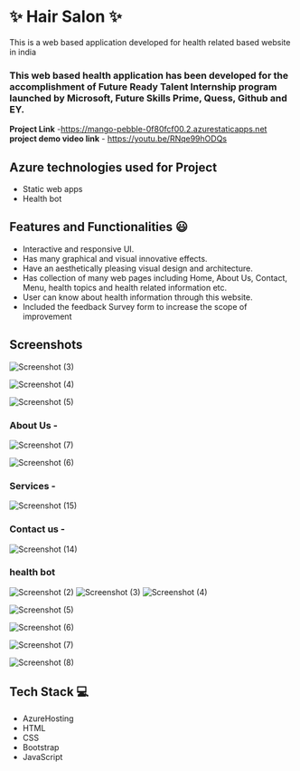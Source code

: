 
# ✨ Hair Salon ✨

This is a web based application developed for health related based website in india

### This web based health application has been developed for the accomplishment of Future Ready Talent Internship program launched by Microsoft, Future Skills Prime, Quess, Github and EY.


**Project Link** -https://mango-pebble-0f80fcf00.2.azurestaticapps.net
**project demo video link** - https://youtu.be/RNqe99hODQs

## Azure technologies used for Project

- Static web apps
- Health bot

## Features and Functionalities 😃

- Interactive and responsive UI.
- Has many graphical and visual innovative effects.
- Have an aesthetically pleasing visual design and architecture.
- Has collection of many web pages including Home, About Us, Contact, Menu, health topics and health related information etc.
- User can know about health information through this website.
- Included the feedback Survey form to increase the scope of improvement 

## Screenshots
![Screenshot (3)](https://user-images.githubusercontent.com/118420582/203723438-4c391e76-90d2-4b11-b689-0cec0f630419.png)


![Screenshot (4)](https://user-images.githubusercontent.com/118420582/203723530-187b41f0-c778-4a9b-8c44-5cf47a610075.png)


   ![Screenshot (5)](https://user-images.githubusercontent.com/118420582/203723587-7123e479-c11f-4b36-a804-f4320402994f.png)


### About Us -

![Screenshot (7)](https://user-images.githubusercontent.com/118420582/203724021-c65e0227-1e5e-4459-9595-6a9f6d2a7fb9.png)

![Screenshot (6)](https://user-images.githubusercontent.com/118420582/203723990-88aaa4f9-1122-402e-b356-ab384f4be145.png)

### Services -


![Screenshot (15)](https://user-images.githubusercontent.com/118420582/203724421-8498961a-1102-4195-bc16-adf32e7092b6.png)

### Contact us -

![Screenshot (14)](https://user-images.githubusercontent.com/118420582/203724341-5b2273b8-572d-458f-88f6-d166f43f0f45.png)


### health bot



![Screenshot (2)](https://user-images.githubusercontent.com/118420582/208026631-b13fc7a2-6e84-4b4a-b50c-6eb5e5cd1c2f.png)
![Screenshot (3)](https://user-images.githubusercontent.com/118420582/208026641-87a88d72-b837-437c-ba8a-12da6d092e84.png)
![Screenshot (4)](https://user-images.githubusercontent.com/118420582/208026656-c03e6cd3-b72a-4edc-8658-386ff907114d.png)


![Screenshot (5)](https://user-images.githubusercontent.com/118420582/208026738-1226cb3a-59ec-44df-8b7e-ffce32d4a0ea.png)


![Screenshot (6)](https://user-images.githubusercontent.com/118420582/208026751-7029d1b6-9ce4-4834-bd21-31c3b4a0b70d.png)

![Screenshot (7)](https://user-images.githubusercontent.com/118420582/208026769-721e4d8d-2608-418d-a855-644f5146d5b1.png)


![Screenshot (8)](https://user-images.githubusercontent.com/118420582/208026775-b285fe4e-2248-4914-96af-64789107e11a.png)

## Tech Stack 💻

- AzureHosting
- HTML
- CSS
- Bootstrap
- JavaScript
